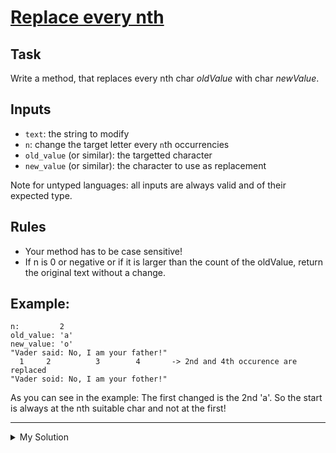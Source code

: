 # [Replace every nth](https://www.codewars.com/kata/57fcaed83206fb15fd00027a)

## Task

Write a method, that replaces every nth char _oldValue_ with char _newValue_.

## Inputs

- `text`: the string to modify
- `n`: change the target letter every `n`th occurrencies
- `old_value` (or similar): the targetted character
- `new_value` (or similar): the character to use as replacement

Note for untyped languages: all inputs are always valid and of their expected type.

## Rules

- Your method has to be case sensitive!
- If n is 0 or negative or if it is larger than the count of the oldValue, return the original text without a change.

## Example:

    n:         2
    old_value: 'a'
    new_value: 'o'
    "Vader said: No, I am your father!"
      1     2          3        4       -> 2nd and 4th occurence are replaced
    "Vader soid: No, I am your fother!"

As you can see in the example: The first changed is the 2nd 'a'. So the start is always at the nth suitable char and not
at the first!

---

<details><summary>My Solution</summary>

```js
function replaceNth(text, n, oldValue, newValue) {
  if (n < 1) return text;
  let matchCount = 0;
  return text.replace(new RegExp(oldValue, "g"), (match) => {
    matchCount++;
    return matchCount % n === 0 ? newValue : match;
  });
}
```

</details>
